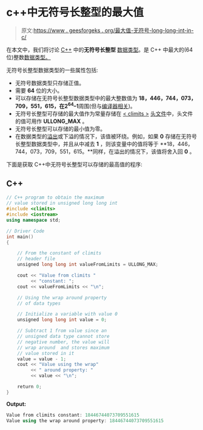 # c++中无符号长整型的最大值

> 原文:[https://www . geesforgeks . org/最大值-无符号-long-long-int-in-c/](https://www.geeksforgeeks.org/maximum-value-of-unsigned-long-long-int-in-c/)

在本文中，我们将讨论 [C++](https://www.geeksforgeeks.org/c-plus-plus/) 中的**无符号长整型** [数据类型](https://www.geeksforgeeks.org/c-data-types/)。是 C++ 中最大的(64 位)整数[数据类型。](https://www.geeksforgeeks.org/c-data-types/)

无符号长整型数据类型的一些属性包括:

*   无符号数据类型只存储正值。
*   需要 **64** 位的大小。
*   可以存储在无符号长整型数据类型中的最大整数值为 **18，446，744，073，709，551，615，**在**2<sup>64</sup>–1**周围(但与[编译器相关](https://www.geeksforgeeks.org/compile-32-bit-program-64-bit-gcc-c-c/))。
*   无符号长整型可存储的最大值作为常量存储在 [< climits >](https://www.geeksforgeeks.org/climits-limits-h-cc/) [头文件](https://www.geeksforgeeks.org/write-header-file-c/)中，头文件的值可用作 **ULLONG_MAX** 。
*   无符号长整型可以存储的最小值为零。
*   在数据类型的[溢出](https://www.geeksforgeeks.org/overflow-in-arithmetic-addition-in-binary-number-system/)或下溢的情况下，该值被环绕。例如，如果 **0** 存储在无符号长整型数据类型中，并且从中减去 **1** ，则该变量中的值将等于 **18，446，744，073，709，551，615。**同样，在溢出的情况下，该值将舍入回 **0** 。

下面是获取 C++中无符号长整型可以存储的最高值的程序:

## C++

```cpp
// C++ program to obtain the maximum
// value stored in unsigned long long int
#include <climits>
#include <iostream>
using namespace std;

// Driver Code
int main()
{

    // From the constant of climits
    // header file
    unsigned long long int valueFromLimits = ULLONG_MAX;

    cout << "Value from climits "
         << "constant: ";
    cout << valueFromLimits << "\n";

    // Using the wrap around property
    // of data types

    // Initialize a variable with value 0
    unsigned long long int value = 0;

    // Subtract 1 from value since an
    // unsigned data type cannot store
    // negative number, the value will
    // wrap around  and stores maximum
    // value stored in it
    value = value - 1;
    cout << "Value using the wrap"
         << " around property: "
         << value << "\n";

    return 0;
}
```

**Output:**

```cpp
Value from climits constant: 18446744073709551615
Value using the wrap around property: 18446744073709551615

```